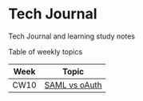 # Tech Journal
Tech Journal and learning study notes

Table of weekly topics

| Week  | Topic  |
|-------|--------|
| CW10  | [SAML vs oAuth](https://github.com/rafkruczkowski/journal/tree/main/2021/CW10) |

